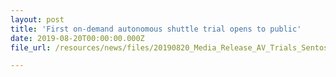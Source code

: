 ```yaml
---
layout: post
title: 'First on-demand autonomous shuttle trial opens to public'
date: 2019-08-20T00:00:00.000Z
file_url: /resources/news/files/20190820_Media_Release_AV_Trials_Sentosa.pdf

---
```


